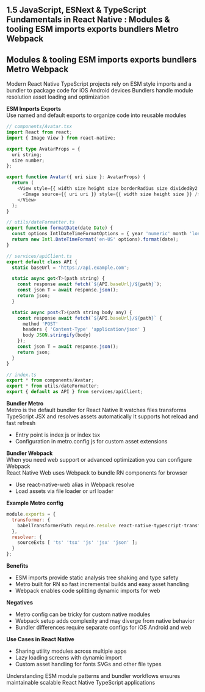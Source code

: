 ## 1.5 JavaScript, ESNext & TypeScript Fundamentals in React Native : Modules & tooling ESM imports exports bundlers Metro Webpack
## Modules & tooling ESM imports exports bundlers Metro Webpack

Modern React Native TypeScript projects rely on ESM style imports and a bundler to package code for iOS Android devices Bundlers handle module resolution asset loading and optimization

**ESM Imports Exports**  
Use named and default exports to organize code into reusable modules  

```typescript
// components/Avatar.tsx
import React from react;
import { Image View } from react-native;

export type AvatarProps = {
  uri string;
  size number;
};

export function Avatar({ uri size }: AvatarProps) {
  return (
    <View style={{ width size height size borderRadius size dividedBy2 overflow hidden }}>
      <Image source={{ uri uri }} style={{ width size height size }} />;
    </View>
  );
}
```

```typescript
// utils/dateFormatter.ts
export function formatDate(date Date) {
  const options IntlDateTimeFormatOptions = { year 'numeric' month 'long' day 'numeric' };
  return new Intl.DateTimeFormat('en-US' options).format(date);
}
```

```typescript
// services/apiClient.ts
export default class API {
  static baseUrl = 'https://api.example.com';

  static async get<T>(path string) {
    const response await fetch(`${API.baseUrl}/${path}`);
    const json T = await response.json();
    return json;
  }

  static async post<T>(path string body any) {
    const response await fetch(`${API.baseUrl}/${path}` {
      method 'POST'
      headers { 'Content-Type' 'application/json' }
      body JSON.stringify(body)
    });
    const json T = await response.json();
    return json;
  }
}
```

```typescript
// index.ts
export * from components/Avatar;
export * from utils/dateFormatter;
export { default as API } from services/apiClient;
```

**Bundler Metro**  
Metro is the default bundler for React Native It watches files transforms TypeScript JSX and resolves assets automatically It supports hot reload and fast refresh  

- Entry point is index js or index tsx  
- Configuration in metro.config js for custom asset extensions  

**Bundler Webpack**  
When you need web support or advanced optimization you can configure Webpack  
React Native Web uses Webpack to bundle RN components for browser  

- Use react-native-web alias in Webpack resolve  
- Load assets via file loader or url loader  

**Example Metro config**  

```javascript
module.exports = {
  transformer: {
    babelTransformerPath require.resolve react-native-typescript-transformer;
  },
  resolver: {
    sourceExts [ 'ts' 'tsx' 'js' 'jsx' 'json' ];
  }
};
```

**Benefits**  
- ESM imports provide static analysis tree shaking and type safety  
- Metro built for RN so fast incremental builds and easy asset handling  
- Webpack enables code splitting dynamic imports for web  

**Negatives**  
- Metro config can be tricky for custom native modules  
- Webpack setup adds complexity and may diverge from native behavior  
- Bundler differences require separate configs for iOS Android and web  

**Use Cases in React Native**  
- Sharing utility modules across multiple apps  
- Lazy loading screens with dynamic import  
- Custom asset handling for fonts SVGs and other file types  

Understanding ESM module patterns and bundler workflows ensures maintainable scalable React Native TypeScript applications  
